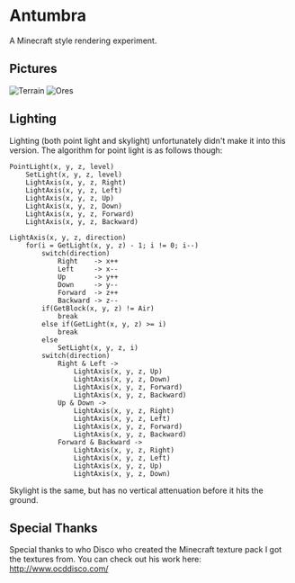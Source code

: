 Antumbra
========

A Minecraft style rendering experiment.

Pictures
--------

![Terrain](http://i.imgur.com/TGXwZEY.png)
![Ores](http://i.imgur.com/eaMLLqk.png)

Lighting
--------

Lighting (both point light and skylight) unfortunately didn't make it into this version.
The algorithm for point light is as follows though:

```text
PointLight(x, y, z, level)
    SetLight(x, y, z, level)
    LightAxis(x, y, z, Right)
    LightAxis(x, y, z, Left)
    LightAxis(x, y, z, Up)
    LightAxis(x, y, z, Down)
    LightAxis(x, y, z, Forward)
    LightAxis(x, y, z, Backward)

LightAxis(x, y, z, direction)
    for(i = GetLight(x, y, z) - 1; i != 0; i--)
        switch(direction)
            Right    -> x++
            Left     -> x--
            Up       -> y++
            Down     -> y--
            Forward  -> z++
            Backward -> z--
        if(GetBlock(x, y, z) != Air)
            break
        else if(GetLight(x, y, z) >= i)
            break
        else
            SetLight(x, y, z, i)
        switch(direction)
            Right & Left ->
                LightAxis(x, y, z, Up)
                LightAxis(x, y, z, Down)
                LightAxis(x, y, z, Forward)
                LightAxis(x, y, z, Backward)
            Up & Down ->
                LightAxis(x, y, z, Right)
                LightAxis(x, y, z, Left)
                LightAxis(x, y, z, Forward)
                LightAxis(x, y, z, Backward)
            Forward & Backward ->
                LightAxis(x, y, z, Right)
                LightAxis(x, y, z, Left)
                LightAxis(x, y, z, Up)
                LightAxis(x, y, z, Down)
```

Skylight is the same, but has no vertical attenuation before it hits the ground.

Special Thanks
--------------

Special thanks to who Disco who created the Minecraft texture pack I got the textures from. You can check out his work here:
http://www.ocddisco.com/